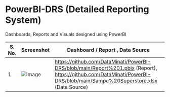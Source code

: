 # PowerBI-DRS (Detailed Reporting System)
Dashboards, Reports and Visuals designed using PowerBI 

| S. No. | Screenshot | Dashboard / Report , Data Source | 
|--------|------------|--------------------|
| 1 | ![image](https://github.com/DataMinati/PowerBI-DRS/assets/64016811/05d67215-fa2e-4de1-b8b6-f9789b4dc914) | https://github.com/DataMinati/PowerBI-DRS/blob/main/Report%201.pbix (Report), https://github.com/DataMinati/PowerBI-DRS/blob/main/Sampe%20Superstore.xlsx (Data Source) |
